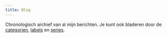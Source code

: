 ```yaml
---
title: Blog
---
```

Chronologisch archief van al mijn berichten. Je kunt ook bladeren door de
[categorien](/categories), [labels](/tags) en [series](/series).